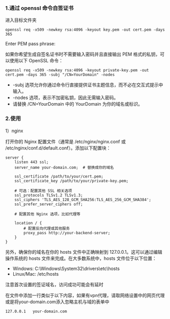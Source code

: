 ### 1.通过 openssl 命令自签证书
进入目标文件夹
```
openssl req -x509 -newkey rsa:4096 -keyout key.pem -out cert.pem -days 365
```
Enter PEM pass phrase:

如果你希望生成自签名证书时不需要输入密码并且直接输出 PEM 格式的私钥，可以使用以下 OpenSSL 命令：
```
openssl req -x509 -newkey rsa:4096 -keyout private-key.pem -out cert.pem -days 365 -subj "/CN=YourDomain" -nodes
```
- -subj 选项允许你通过命令行直接提供证书主题信息，而不必在交互式提示中输入。 
- -nodes 选项，表示不加密私钥，因此无需输入密码。
- 请替换 /CN=YourDomain 中的 YourDomain 为你的域名或标识。
  
### 2.使用

1）nginx

打开你的 Nginx 配置文件（通常是 /etc/nginx/nginx.conf 或 /etc/nginx/conf.d/default.conf）。添加以下配置块：
```
server {
    listen 443 ssl;
    server_name your-domain.com;  # 替换成你的域名
    
    ssl_certificate /path/to/your/cert.pem;
    ssl_certificate_key /path/to/your/private-key.pem;
    
    # 可选：配置其他 SSL 相关选项
    ssl_protocols TLSv1.2 TLSv1.3;
    ssl_ciphers 'TLS_AES_128_GCM_SHA256:TLS_AES_256_GCM_SHA384';
    ssl_prefer_server_ciphers off;
    
    # 配置其他 Nginx 选项，比如代理等
    
    location / {
        # 配置反向代理或其他服务
        proxy_pass http://your-backend-server;
    }
}
```
另外，确保你的域名在你的 hosts 文件中正确映射到 127.0.0.1。这可以通过编辑操作系统的 hosts 文件来完成。在大多数系统中，hosts 文件位于以下位置：

- Windows: C:\Windows\System32\drivers\etc\hosts
- Linux/Mac: /etc/hosts

注意首次设置的签证域名，访问成功可能会有延时
  
在文件中添加一行类似于以下内容，如果有vpn代理，请取网络设置中的网页代理或是将your-domain.com添入忽略主机与域的表单中

```
127.0.0.1   your-domain.com
```

